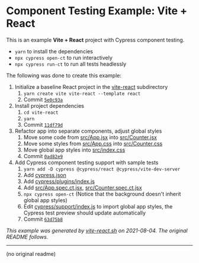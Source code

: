 # Component Testing Example: Vite + React

This is an example **Vite + React** project with Cypress component testing.

- `yarn` to install the dependencies
- `npx cypress open-ct` to run interactively
- `npx cypress run-ct` to run all tests headlessly

The following was done to create this example:

1. Initialize a baseline React project in the [vite-react](.) subdirectory
   1. `yarn create vite vite-react --template react`
   2. Commit [`5e0c93a`](https://github.com/cypress-io/cypress-component-testing-examples/commit/5e0c93a7df87ff05c8e9ddb422a423d0f504b0cb)
2. Install project dependencies
   1. `cd vite-react`
   2. `yarn`
   3. Commit [`11df79d`](https://github.com/cypress-io/cypress-component-testing-examples/commit/11df79d9b1762dd38bd272b51332061a8c8102cc)
3. Refactor app into separate components, adjust global styles
   1. Move some code from [src/App.jsx](src/App.jsx) into [src/Counter.jsx](src/Counter.jsx)
   2. Move some styles from [src/App.css](src/App.css) into [src/Counter.css](src/Counter.css)
   3. Move global app styles into [src/index.css](src/index.css)
   4. Commit [`0ad82e9`](https://github.com/cypress-io/cypress-component-testing-examples/commit/0ad82e93b94deb803d82ddb4f6cb62052b2e3b0c)
4. Add Cypress component testing support with sample tests
   1. `yarn add -D cypress @cypress/react @cypress/vite-dev-server`
   2. Add [cypress.json](cypress.json)
   3. Add [cypress/plugins/index.js](cypress/plugins/index.js)
   4. Add [src/App.spec.ct.jsx](src/App.spec.ct.jsx), [src/Counter.spec.ct.jsx](src/Counter.spec.ct.jsx)
   5. `npx cypress open-ct` (Notice that the background doesn't inherit global app styles)
   6. Edit [cypress/support/index.js](cypress/support/index.js) to import global app styles, the Cypress test preview should update automatically
   7. Commit [`63d75b8`](https://github.com/cypress-io/cypress-component-testing-examples/commit/63d75b889755c62cd3a5f7444416738f15f52ffe)

_This example was generated by [vite-react.sh](https://github.com/cypress-io/cypress-component-testing-examples/blob/scripts/vite-react.sh) on 2021-08-04. The original README follows._

---

(no original readme)

